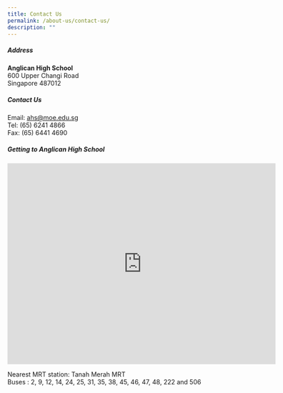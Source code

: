 ```yaml
---
title: Contact Us
permalink: /about-us/contact-us/
description: ""
---
```

##### Address

**Anglican High School** <br>
600 Upper Changi Road<br>
Singapore 487012<br>

##### Contact Us

Email: ahs@moe.edu.sg <br>
Tel: (65) 6241 4866 <br>
Fax: (65) 6441 4690 <br>

##### Getting to Anglican High School

<iframe loading="lazy" allowfullscreen="" style="border:0;" height="450" width="600" src="https://www.google.com/maps/embed?pb=!1m14!1m8!1m3!1d3988.738682321865!2d103.942659!3d1.332938!3m2!1i1024!2i768!4f13.1!3m3!1m2!1s0x31da3d3415a27e1b%3A0x6b5e92d0912d820e!2sAnglican%20High%20School!5e0!3m2!1sen!2ssg!4v1667293536157!5m2!1sen!2ssg"></iframe>
	
Nearest MRT station: Tanah Merah MRT<br>
Buses : 2, 9, 12, 14, 24, 25, 31, 35, 38, 45, 46, 47, 48, 222 and 506<br>
